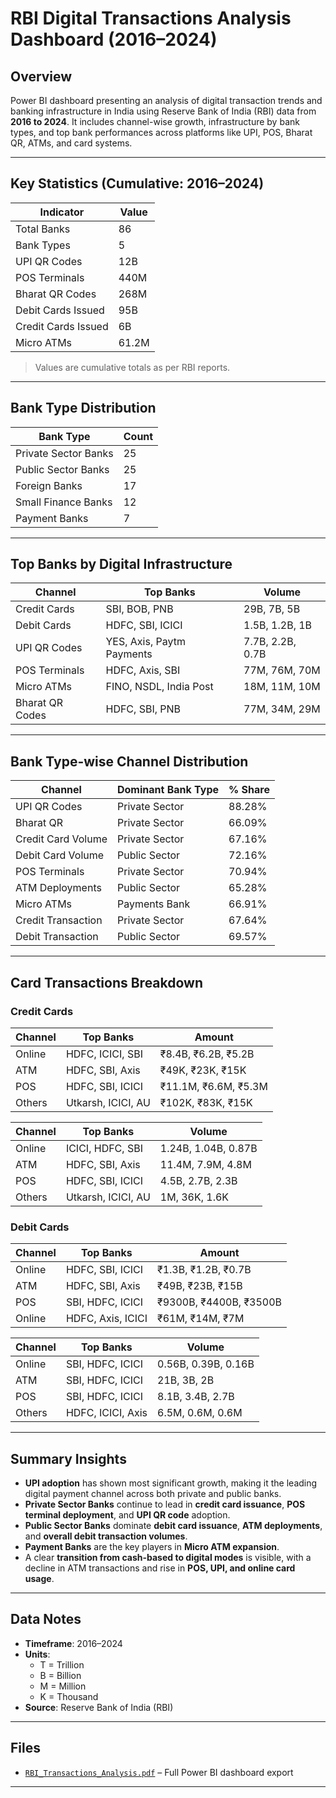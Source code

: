 # RBI Digital Transactions Analysis Dashboard (2016–2024)

## Overview
Power BI dashboard presenting an analysis of digital transaction trends and banking infrastructure in India using Reserve Bank of India (RBI) data from **2016 to 2024**. It includes channel-wise growth, infrastructure by bank types, and top bank performances across platforms like UPI, POS, Bharat QR, ATMs, and card systems.

---

## Key Statistics (Cumulative: 2016–2024)

| Indicator             | Value    |
|-----------------------|----------|
| Total Banks           | 86       |
| Bank Types            | 5        |
| UPI QR Codes          | 12B      |
| POS Terminals         | 440M     |
| Bharat QR Codes       | 268M     |
| Debit Cards Issued    | 95B      |
| Credit Cards Issued   | 6B       |
| Micro ATMs            | 61.2M    |

> Values are cumulative totals as per RBI reports.

---

## Bank Type Distribution

| Bank Type             | Count |
|-----------------------|-------|
| Private Sector Banks  | 25    |
| Public Sector Banks   | 25    |
| Foreign Banks         | 17    |
| Small Finance Banks   | 12    |
| Payment Banks         | 7     |

---

## Top Banks by Digital Infrastructure

| Channel          | Top Banks                     | Volume            |
|------------------|-------------------------------|-------------------|
| Credit Cards     | SBI, BOB, PNB                 | 29B, 7B, 5B       |
| Debit Cards      | HDFC, SBI, ICICI              | 1.5B, 1.2B, 1B    |
| UPI QR Codes     | YES, Axis, Paytm Payments     | 7.7B, 2.2B, 0.7B  |
| POS Terminals    | HDFC, Axis, SBI               | 77M, 76M, 70M     |
| Micro ATMs       | FINO, NSDL, India Post        | 18M, 11M, 10M     |
| Bharat QR Codes  | HDFC, SBI, PNB                | 77M, 34M, 29M     |

---

## Bank Type-wise Channel Distribution

| Channel               | Dominant Bank Type | % Share  |
|-----------------------|--------------------|----------|
| UPI QR Codes          | Private Sector     | 88.28%   |
| Bharat QR             | Private Sector     | 66.09%   |
| Credit Card Volume    | Private Sector     | 67.16%   |
| Debit Card Volume     | Public Sector      | 72.16%   |
| POS Terminals         | Private Sector     | 70.94%   |
| ATM Deployments       | Public Sector      | 65.28%   |
| Micro ATMs            | Payments Bank      | 66.91%   |
| Credit Transaction    | Private Sector     | 67.64%   |
| Debit Transaction     | Public Sector      | 69.57%   |

---

## Card Transactions Breakdown

### Credit Cards

| Channel    | Top Banks          | Amount                   | 
|------------|--------------------|--------------------------|
| Online     | HDFC, ICICI, SBI   | ₹8.4B, ₹6.2B, ₹5.2B      |
| ATM        | HDFC, SBI, Axis    | ₹49K, ₹23K, ₹15K         |
| POS        | HDFC, SBI, ICICI   | ₹11.1M, ₹6.6M, ₹5.3M     |
| Others     | Utkarsh, ICICI, AU | ₹102K, ₹83K, ₹15K        |

| Channel    | Top Banks          | Volume                   | 
|------------|--------------------|--------------------------|
| Online     | ICICI, HDFC, SBI   | 1.24B, 1.04B, 0.87B   |
| ATM        | HDFC, SBI, Axis    | 11.4M, 7.9M, 4.8M     |
| POS        | HDFC, SBI, ICICI   | 4.5B, 2.7B, 2.3B      |
| Others     | Utkarsh, ICICI, AU | 1M, 36K, 1.6K         |

### Debit Cards

| Channel    | Top Banks          | Amount                   |
|------------|--------------------|--------------------------|
| Online     | HDFC, SBI, ICICI   | ₹1.3B, ₹1.2B, ₹0.7B      |
| ATM        | HDFC, SBI, Axis    | ₹49B, ₹23B, ₹15B         |
| POS        | SBI, HDFC, ICICI   | ₹9300B, ₹4400B, ₹3500B   |
| Online     | HDFC, Axis, ICICI  | ₹61M, ₹14M, ₹7M          |

| Channel    | Top Banks          | Volume                   | 
|------------|--------------------|--------------------------|
| Online     | SBI, HDFC, ICICI   | 0.56B, 0.39B, 0.16B      |
| ATM        | SBI, HDFC, ICICI   | 21B, 3B, 2B              |
| POS        | SBI, HDFC, ICICI   | 8.1B, 3.4B, 2.7B         |
| Others     | HDFC, ICICI, Axis  | 6.5M, 0.6M, 0.6M         |
---

## Summary Insights

- **UPI adoption** has shown most significant growth, making it the leading digital payment channel across both private and public banks.
- **Private Sector Banks** continue to lead in **credit card issuance**, **POS terminal deployment**, and **UPI QR code** adoption.
- **Public Sector Banks** dominate **debit card issuance**, **ATM deployments**, and **overall debit transaction volumes**.
- **Payment Banks** are the key players in **Micro ATM expansion**.
- A clear **transition from cash-based to digital modes** is visible, with a decline in ATM transactions and rise in **POS, UPI, and online card usage**.

---

## Data Notes

- **Timeframe**: 2016–2024
- **Units**:
  - T = Trillion
  - B = Billion
  - M = Million
  - K = Thousand
- **Source**: Reserve Bank of India (RBI)

---

## Files

- [`RBI_Transactions_Analysis.pdf`](RBI_Transactions_Analysis.pdf) – Full Power BI dashboard export

---
